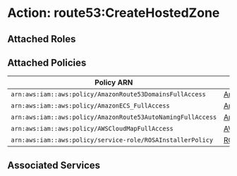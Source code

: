 # Action: route53:CreateHostedZone

## Attached Roles

## Attached Policies

| Policy ARN | Policy Name |
|------------|-------------|
| `arn:aws:iam::aws:policy/AmazonRoute53DomainsFullAccess` | [AmazonRoute53DomainsFullAccess](../policies.md#amazonroute53domainsfullaccess) |
| `arn:aws:iam::aws:policy/AmazonECS_FullAccess` | [AmazonECS_FullAccess](../policies.md#amazonecs_fullaccess) |
| `arn:aws:iam::aws:policy/AmazonRoute53AutoNamingFullAccess` | [AmazonRoute53AutoNamingFullAccess](../policies.md#amazonroute53autonamingfullaccess) |
| `arn:aws:iam::aws:policy/AWSCloudMapFullAccess` | [AWSCloudMapFullAccess](../policies.md#awscloudmapfullaccess) |
| `arn:aws:iam::aws:policy/service-role/ROSAInstallerPolicy` | [ROSAInstallerPolicy](../policies.md#rosainstallerpolicy) |

## Associated Services

